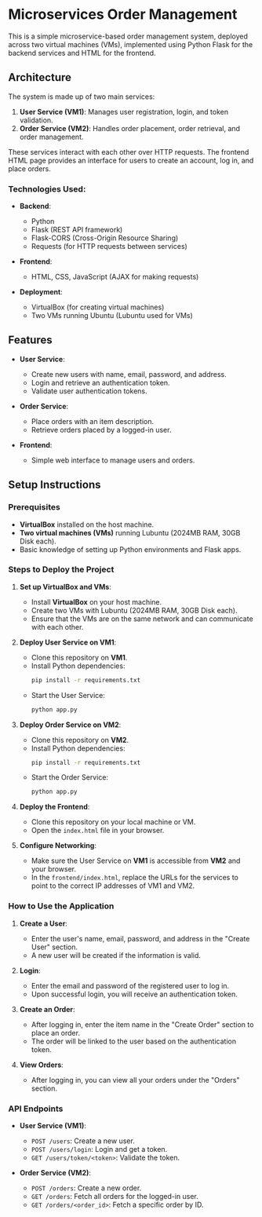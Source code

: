 # Microservices Order Management

This is a simple microservice-based order management system, deployed across two virtual machines (VMs), implemented using Python Flask for the backend services and HTML for the frontend.

## Architecture

The system is made up of two main services:

1. **User Service (VM1)**: Manages user registration, login, and token validation.
2. **Order Service (VM2)**: Handles order placement, order retrieval, and order management.

These services interact with each other over HTTP requests. The frontend HTML page provides an interface for users to create an account, log in, and place orders.

### Technologies Used:
- **Backend**:
  - Python
  - Flask (REST API framework)
  - Flask-CORS (Cross-Origin Resource Sharing)
  - Requests (for HTTP requests between services)

- **Frontend**:
  - HTML, CSS, JavaScript (AJAX for making requests)

- **Deployment**:
  - VirtualBox (for creating virtual machines)
  - Two VMs running Ubuntu (Lubuntu used for VMs)

## Features

- **User Service**:
  - Create new users with name, email, password, and address.
  - Login and retrieve an authentication token.
  - Validate user authentication tokens.

- **Order Service**:
  - Place orders with an item description.
  - Retrieve orders placed by a logged-in user.

- **Frontend**:
  - Simple web interface to manage users and orders.

## Setup Instructions

### Prerequisites

- **VirtualBox** installed on the host machine.
- **Two virtual machines (VMs)** running Lubuntu (2024MB RAM, 30GB Disk each).
- Basic knowledge of setting up Python environments and Flask apps.

### Steps to Deploy the Project

1. **Set up VirtualBox and VMs**:
   - Install **VirtualBox** on your host machine.
   - Create two VMs with Lubuntu (2024MB RAM, 30GB Disk each).
   - Ensure that the VMs are on the same network and can communicate with each other.

2. **Deploy User Service on VM1**:
   - Clone this repository on **VM1**.
   - Install Python dependencies:  
     ```bash
     pip install -r requirements.txt
     ```
   - Start the User Service:
     ```bash
     python app.py
     ```

3. **Deploy Order Service on VM2**:
   - Clone this repository on **VM2**.
   - Install Python dependencies:  
     ```bash
     pip install -r requirements.txt
     ```
   - Start the Order Service:
     ```bash
     python app.py
     ```

4. **Deploy the Frontend**:
   - Clone this repository on your local machine or VM.
   - Open the `index.html` file in your browser.

5. **Configure Networking**:
   - Make sure the User Service on **VM1** is accessible from **VM2** and your browser. 
   - In the `frontend/index.html`, replace the URLs for the services to point to the correct IP addresses of VM1 and VM2.

### How to Use the Application

1. **Create a User**:
   - Enter the user's name, email, password, and address in the "Create User" section.
   - A new user will be created if the information is valid.

2. **Login**:
   - Enter the email and password of the registered user to log in.
   - Upon successful login, you will receive an authentication token.

3. **Create an Order**:
   - After logging in, enter the item name in the "Create Order" section to place an order.
   - The order will be linked to the user based on the authentication token.

4. **View Orders**:
   - After logging in, you can view all your orders under the "Orders" section.

### API Endpoints

- **User Service (VM1)**:
  - `POST /users`: Create a new user.
  - `POST /users/login`: Login and get a token.
  - `GET /users/token/<token>`: Validate the token.

- **Order Service (VM2)**:
  - `POST /orders`: Create a new order.
  - `GET /orders`: Fetch all orders for the logged-in user.
  - `GET /orders/<order_id>`: Fetch a specific order by ID.

